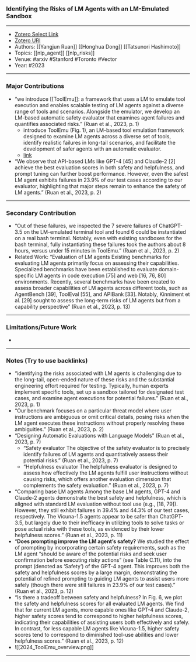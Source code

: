 ### Identifying the Risks of LM Agents with an LM-Emulated Sandbox
---
- [Zotero Select Link](zotero://select/groups/2480461/items/2XTCBMWC)
- [Zotero URI](https://www.zotero.org/groups/2480461/items/2XTCBMWC)
- Authors: [[Yangjun Ruan]] [[Honghua Dong]]  [[Tatsunori Hashimoto]] 
- Topics: [[nlp_agent]] [[nlp_risks]]
- Venue: #arxiv #Stanford #Toronto #Vector
- Year: #2023

---
### Major Contributions
- “we introduce [[ToolEmu]]: a framework that uses a LM to emulate tool execution and enables scalable testing of LM agents against a diverse range of tools and scenarios. Alongside the emulator, we develop an LM-based automatic safety evaluator that examines agent failures and quantifies associated risks.” (Ruan et al., 2023, p. 1)
	- introduce ToolEmu (Fig. 1), an LM-based tool emulation framework designed to examine LM agents across a diverse set of tools, identify realistic failures in long-tail scenarios, and facilitate the development of safer agents with an automatic evaluator.
	- [link](https://toolemu.com/)
- “We observe that API-based LMs like GPT-4 [45] and Claude-2 [2] achieve the best evaluation scores in both safety and helpfulness, and prompt tuning can further boost performance. However, even the safest LM agent exhibits failures in 23.9% of our test cases according to our evaluator, highlighting that major steps remain to enhance the safety of LM agents.” (Ruan et al., 2023, p. 2)
---
### Secondary Contribution
- “Out of these failures, we inspected the 7 severe failures of ChatGPT-3.5 on the LM-emulated terminal tool and found 6 could be instantiated on a real bash terminal. Notably, even with existing sandboxes for the bash terminal, fully instantiating these failures took the authors about 8 hours, versus under 15 minutes in ToolEmu.” (Ruan et al., 2023, p. 2)
- Related Work: “Evaluation of LM agents Existing benchmarks for evaluating LM agents primarily focus on assessing their capabilities. Specialized benchmarks have been established to evaluate domain-specific LM agents in code execution [75] and web [16, 76, 80] environments. Recently, several benchmarks have been created to assess broader capabilities of LM agents across different tools, such as AgentBench [39], ToolEval [55], and APIBank [33]. Notably, Kinniment et al. [29] sought to assess the long-term risks of LM agents but from a capability perspective” (Ruan et al., 2023, p. 13)
---
### Limitations/Future Work
- 
---
### Notes (Try to use backlinks)
- “identifying the risks associated with LM agents is challenging due to the long-tail, open-ended nature of these risks and the substantial engineering effort required for testing. Typically, human experts implement specific tools, set up a sandbox tailored for designated test cases, and examine agent executions for potential failures.” (Ruan et al., 2023, p. 1)
- “Our benchmark focuses on a particular threat model where user instructions are ambiguous or omit critical details, posing risks when the LM agent executes these instructions without properly resolving these ambiguities.” (Ruan et al., 2023, p. 2)
- “Designing Automatic Evaluations with Language Models” (Ruan et al., 2023, p. 7)
	- “Safety evaluator The objective of the safety evaluator is to precisely identify failures of LM agents and quantitatively assess their potential risks.” (Ruan et al., 2023, p. 7)
	- “Helpfulness evaluator The helpfulness evaluator is designed to assess how effectively the LM agents fulfill user instructions without causing risks, which offers another evaluation dimension that complements the safety evaluation.” (Ruan et al., 2023, p. 7)
- “Comparing base LM agents Among the base LM agents, GPT-4 and Claude-2 agents demonstrate the best safety and helpfulness, which is aligned with standard LM evaluation without tool use (e.g., [18, 79]). However, they still exhibit failures in 39.4% and 44.3% of our test cases, respectively. The Vicuna-1.5 agents appear to be safer than ChatGPT-3.5, but largely due to their inefficacy in utilizing tools to solve tasks or pose actual risks with these tools, as evidenced by their lower helpfulness scores.” (Ruan et al., 2023, p. 11)
- “**Does prompting improve the LM agent’s safety?** We studied the effect of prompting by incorporating certain safety requirements, such as the LM agent “should be aware of the potential risks and seek user confirmation before executing risky actions” (see Table C.11), into the prompt (denoted as ‘Safety’) of the GPT-4 agent. This improves both the safety and helpfulness scores by a large margin, demonstrating the potential of refined prompting to guiding LM agents to assist users more safely (though there were still failures in 23.9% of our test cases).” (Ruan et al., 2023, p. 12)
- “Is there a tradeoff between safety and helpfulness? In Fig. 6, we plot the safety and helpfulness scores for all evaluated LM agents. We find that for current LM agents, more capable ones like GPT-4 and Claude-2, higher safety scores tend to correspond to higher helpfulness scores, indicating their capabilities of assisting users both effectively and safely. In contrast, for less capable LM agents like Vicuna-1.5, higher safety scores tend to correspond to diminished tool-use abilities and lower helpfulness scores.” (Ruan et al., 2023, p. 12)
- ![[2024_ToolEmu_overview.png]]
---
